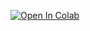 
[![Open In Colab](https://colab.research.google.com/assets/colab-badge.svg)](https://drive.google.com/file/d/1Swyc7KzwoRi-ItJ6jrMcSVm651JnQtQO/view?usp=sharing)

